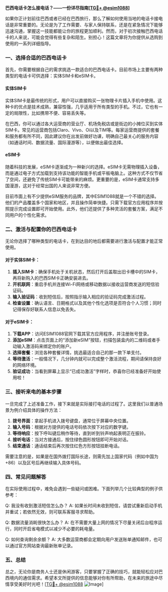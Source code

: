 **巴西电话卡怎么接电话？——一份详尽指南[[TG💪+ @esim1088](https://t.me/s/esim1088)]**

如果你正计划前往巴西或者已经在巴西旅行，那么了解如何使用当地的电话卡接电话是非常重要的。无论是为了工作需要、与家人保持联系，还是在紧急情况下能够迅速沟通，掌握这一技能都能让你的旅程更加顺利。然而，对于初次接触巴西电话卡的人来说，可能会觉得有些复杂和陌生。别担心！这篇文章将为你提供从选购到使用的一系列详细指导。

### 一、选择合适的巴西电话卡

首先，你需要根据自己的需求挑选一款适合的巴西电话卡。目前市场上主要有两种类型的电话卡可供选择：实体SIM卡和eSIM卡。

#### 实体SIM卡

实体SIM卡是最传统的形式，用户可以直接购买一张物理卡片插入手机中使用。这种卡的优点是技术成熟，兼容性强，几乎适用于所有类型的手机。不过，它也有一定的局限性，比如携带不便、容易丢失等。

在巴西，你可以通过各大运营商的营业厅、机场免税店或是街边的小摊位买到实体SIM卡。常见的运营商包括Claro、Vivo、Oi以及TIM等。每家运营商提供的套餐和服务都有所不同，因此建议你在出发前做好功课，明确自己最关心的服务内容（如通话时间、数据流量、国际漫游等），以便做出最佳选择。

#### eSIM卡

随着科技的发展，eSIM卡逐渐成为一种新兴的选择。eSIM卡无需物理插入设备，而是通过电子方式加载到支持该功能的智能手机或平板电脑上。这种方式不仅节省了空间，还避免了传统SIM卡可能带来的麻烦。更重要的是，eSIM卡通常支持多国漫游，这对于经常出国的人来说非常方便。

目前市面上有不少提供eSIM服务的品牌，其中ESIM1088就是一个不错的选择。他们的产品覆盖多个国家和地区，并且操作简单快捷。只需下载官方应用程序并按照提示完成设置即可开始使用。此外，他们还提供了多种灵活的套餐方案，满足不同用户的个性化需求。

### 二、激活与配置你的巴西电话卡

无论你选择了哪种类型的电话卡，在到达目的地后都需要进行激活与配置才能正常使用。

#### 对于实体SIM卡：

1. **插入SIM卡**：确保手机处于关机状态，然后打开后盖取出旧卡槽中的SIM卡，再将新购入的巴西SIM卡正确安装进去。
2. **开机联网**：重启手机并连接Wi-Fi网络或移动数据以接收运营商发送的短信验证码。
3. **输入验证码**：收到短信后，按照指示输入相应的验证码完成激活过程。
4. **检查设置**：确认语言、日期格式以及其他个性化选项是否符合个人习惯；同时记得保存好联系人信息以免丢失。

#### 对于eSIM卡：

1. **下载APP**：访问ESIM1088官网下载其官方应用程序，并注册账号登录。
2. **添加eSIM**：点击页面上的“添加新eSIM”按钮，扫描包装盒内的二维码或者手动输入激活码来绑定你的账户。
3. **选择套餐**：浏览各种套餐详情，挑选最适合自己的那一款下单支付。
4. **等待激活**：一般情况下，几分钟内就可以完成整个激活流程，期间请保持良好的网络环境。
5. **验证成功**：当看到屏幕上显示“已成功激活”字样时，恭喜你已经准备好开始使用啦！

### 三、接听来电的基本步骤

一旦完成了上述准备工作，接下来就是实际接打电话的过程了。这里我们以普通场景为例介绍具体的操作方法：

1. **拨号界面**：拿起手机进入拨号键盘，通常位于屏幕中央位置。
2. **输入号码**：根据对方提供的电话号码依次按下对应的数字键。
3. **等待响应**：按下呼叫键后稍作等待，直到听到铃声响起表明正在振铃。
4. **接听电话**：当对方接通后，按住绿色圆形按钮即可开始对话。
5. **结束通话**：通话结束后再次按住红色方形按钮挂断电话。

需要注意的是，如果是在国外拨打国际长途，则需先加上国家代码（例如中国为+86）以及区号后再继续输入具体号码。

### 四、常见问题解答

在实际使用过程中，难免会遇到一些疑问或困难。下面列举几个比较典型的例子供参考：

Q: 我没有收到激活短信怎么办？
A: 如果长时间未收到短信，请尝试重新启动手机并重试；若依然无效，则可联系客服寻求帮助。

Q: 数据流量消耗很快怎么办？
A: 在不需要大量上网的情况下尽量关闭后台程序运行，同时开启省电模式以减少不必要的耗电量。

Q: 如何查询剩余余额？
A: 大多数运营商都会定期向用户发送账单通知邮件，也可以通过官方网站查询最新账单记录。

### 五、总结

总之，无论你是商务人士还是休闲游客，只要掌握了正确的技巧，就能轻松应对巴西境内的通信需求。希望本文所提供的信息能够对你有所帮助，在未来的旅途中尽情享受美好时光吧！[[TG💪+ @esim1088](https://t.me/s/esim1088) ![Image](https://i.postimg.cc/4NQfJmqS/Snipaste-2025-05-13-00-14-12.png)]